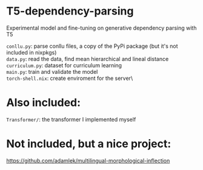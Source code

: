 # T5-dependency-parsing
Experimental model and fine-tuning on generative dependency parsing with T5

`conllu.py`: parse conllu files, a copy of the PyPi package (but it's not included in nixpkgs)\
`data.py`: read the data, find mean hierarchical and lineal distance\
`curriculum.py`: dataset for curriculum learning\
`main.py`: train and validate the model\
`torch-shell.nix`: create enviroment for the server\

# Also included:
`Transformer/`: the transformer I implemented myself

# Not included, but a nice project:
https://github.com/adamlek/multilingual-morphological-inflection
